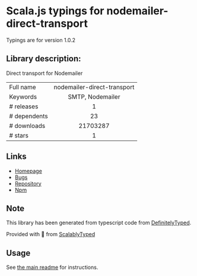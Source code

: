 
# Scala.js typings for nodemailer-direct-transport

Typings are for version 1.0.2

## Library description:
Direct transport for Nodemailer

|                    |                 |
| ------------------ | :-------------: |
| Full name          | nodemailer-direct-transport |
| Keywords           | SMTP, Nodemailer |
| # releases         | 1 |
| # dependents       | 23 |
| # downloads        | 21703287 |
| # stars            | 1 |

## Links
- [Homepage](http://github.com/andris9/nodemailer-direct-transport)
- [Bugs](https://github.com/andris9/nodemailer-direct-transport/issues)
- [Repository](https://github.com/andris9/nodemailer-direct-transport)
- [Npm](https://www.npmjs.com/package/nodemailer-direct-transport)
    


## Note
This library has been generated from typescript code from [DefinitelyTyped](https://definitelytyped.org).

Provided with :purple_heart: from [ScalablyTyped](https://github.com/oyvindberg/ScalablyTyped)

## Usage
See [the main readme](../../readme.md) for instructions.


